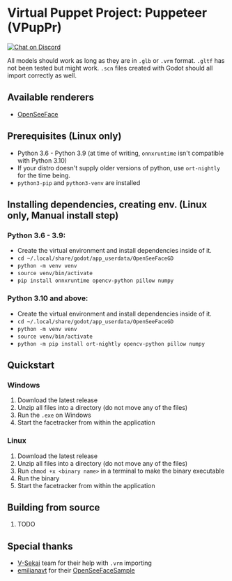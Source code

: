 # Virtual Puppet Project: Puppeteer (VPupPr)

[![Chat on Discord](https://img.shields.io/discord/853476898071117865?label=chat&logo=discord)](https://discord.gg/6mcdWWBkrr)

All models should work as long as they are in `.glb` or `.vrm` format. `.gltf` has not been tested but might work. `.scn` files created with Godot should all import correctly as well.

## Available renderers
* [OpenSeeFace](https://github.com/emilianavt/OpenSeeFace)

## Prerequisites (Linux only)
* Python 3.6 - Python 3.9 (at time of writing, `onnxruntime` isn't compatible with Python 3.10)
* If your distro doesn't supply older versions of python, use `ort-nightly` for the time being.
* `python3-pip` and `python3-venv` are installed
## Installing dependencies, creating env. (Linux only, Manual install step)
### Python 3.6 - 3.9: 
* Create the virtual environment and install dependencies inside of it.
* `cd ~/.local/share/godot/app_userdata/OpenSeeFaceGD`
* `python -m venv venv`
* `source venv/bin/activate`
* `pip install onnxruntime opencv-python pillow numpy`
### Python 3.10 and above:
* Create the virtual environment and install dependencies inside of it.
* `cd ~/.local/share/godot/app_userdata/OpenSeeFaceGD`
* `python -m venv venv`
* `source venv/bin/activate`
* `python -m pip install ort-nightly opencv-python pillow numpy`

## Quickstart

### Windows
1. Download the latest release
2. Unzip all files into a directory (do not move any of the files)
3. Run the `.exe` on Windows
4. Start the facetracker from within the application

### Linux
1. Download the latest release
2. Unzip all files into a directory (do not move any of the files)
3. Run `chmod +x <binary name>` in a terminal to make the binary executable
4. Run the binary
5. Start the facetracker from within the application

## Building from source
1. TODO

## Special thanks
* [V-Sekai](https://github.com/V-Sekai) team for their help with `.vrm` importing
* [emilianavt](https://github.com/emilianavt) for their [OpenSeeFaceSample](https://github.com/emilianavt/OpenSeeFaceSample)
